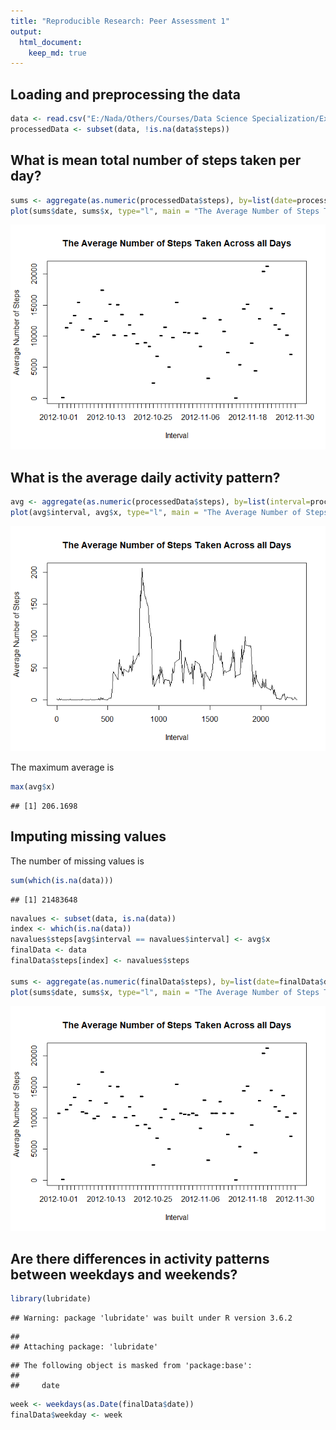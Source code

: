```yaml
---
title: "Reproducible Research: Peer Assessment 1"
output: 
  html_document:
    keep_md: true
---
```



## Loading and preprocessing the data


```r
data <- read.csv("E:/Nada/Others/Courses/Data Science Specialization/Ex/Course 5/activity.csv")
processedData <- subset(data, !is.na(data$steps))
```

## What is mean total number of steps taken per day?


```r
sums <- aggregate(as.numeric(processedData$steps), by=list(date=processedData$date), FUN=sum)
plot(sums$date, sums$x, type="l", main = "The Average Number of Steps Taken Across all Days", xlab="Interval", ylab="Average Number of Steps")
```

![](PA1_template_files/figure-html/unnamed-chunk-2-1.png)<!-- -->

## What is the average daily activity pattern?


```r
avg <- aggregate(as.numeric(processedData$steps), by=list(interval=processedData$interval), FUN=mean)
plot(avg$interval, avg$x, type="l", main = "The Average Number of Steps Taken Across all Days", xlab="Interval", ylab="Average Number of Steps")
```

![](PA1_template_files/figure-html/unnamed-chunk-3-1.png)<!-- -->

The maximum average is 

```r
max(avg$x)
```

```
## [1] 206.1698
```

## Imputing missing values

The number of missing values is 


```r
sum(which(is.na(data)))
```

```
## [1] 21483648
```



```r
navalues <- subset(data, is.na(data))
index <- which(is.na(data))
navalues$steps[avg$interval == navalues$interval] <- avg$x
finalData <- data
finalData$steps[index] <- navalues$steps

sums <- aggregate(as.numeric(finalData$steps), by=list(date=finalData$date), FUN=sum)
plot(sums$date, sums$x, type="l", main = "The Average Number of Steps Taken Across all Days", xlab="Interval", ylab="Average Number of Steps")
```

![](PA1_template_files/figure-html/unnamed-chunk-6-1.png)<!-- -->

## Are there differences in activity patterns between weekdays and weekends?



```r
library(lubridate)
```

```
## Warning: package 'lubridate' was built under R version 3.6.2
```

```
## 
## Attaching package: 'lubridate'
```

```
## The following object is masked from 'package:base':
## 
##     date
```

```r
week <- weekdays(as.Date(finalData$date))
finalData$weekday <- week
```

